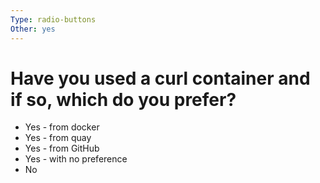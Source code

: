```yaml
---
Type: radio-buttons
Other: yes
---
```


# Have you used a curl container and if so, which do you prefer?

- Yes - from docker
- Yes - from quay
- Yes - from GitHub
- Yes - with no preference
- No
